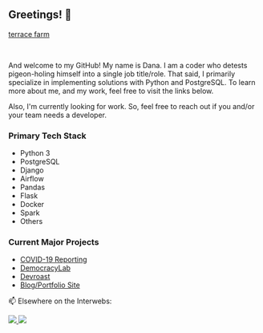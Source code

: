 ## Greetings! 👋

[terrace farm](/terrace-farming.jpg)

<br>

And welcome to my GitHub! My name is Dana. I am a coder who detests pigeon-holing himself into a single job title/role. That said, I primarily specialize in implementing solutions with Python and PostgreSQL. To learn more about me, and my work, feel free to visit the links below.

Also, I'm currently looking for work. So, feel free to reach out if you and/or your team needs a developer.

### Primary Tech Stack

- Python 3
- PostgreSQL
- Django
- Airflow
- Pandas
- Flask
- Docker
- Spark
- Others 

### Current Major Projects

- [COVID-19 Reporting](https://covid19-reporting.herokuapp.com/)
- [DemocracyLab](https://github.com/DemocracyLab/CivicTechExchange)
- [Devroast](https://github.com/D-Bits/devroastproject)
- [Blog/Portfolio Site](https://danabases.net)

<!--
**D-Bits/D-Bits** is a ✨ _special_ ✨ repository because its `README.md` (this file) appears on your GitHub profile.

Here are some ideas to get you started:

- 🔭 I’m currently working on ...
- 🌱 I’m currently learning ...
- 👯 I’m looking to collaborate on ...
- 🤔 I’m looking for help with ...
- 💬 Ask me about ...
- 📫 How to reach me: ...
- 😄 Pronouns: ...
- ⚡ Fun fact: ...
-->


<p style="text-align:center;">
  <p>📫 Elsewhere on the Interwebs: </p>
  <a href="http://danabases.net/contact" target="_blank">
    <img src="https://img.shields.io/badge/contact-Contact-blue?style=for-the-badge&logo=appveyor" />
  </a>
  <a href="http://linkedin.com/in/danabases" target="_blank">
    <img src="https://img.shields.io/badge/-LinkedIn-blue?style=for-the-badge&logo=appveyor" />
  </a>
</p>
